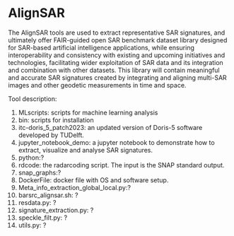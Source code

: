 # AlignSAR
The AlignSAR tools are used to extract representative SAR signatures, and ultimately offer FAIR-guided open SAR benchmark dataset library designed for SAR-based artificial intelligence applications, while ensuring interoperability and consistency with existing and upcoming initiatives and technologies, facilitating wider exploitation of SAR data and its integration and combination with other datasets. This library will contain meaningful and accurate SAR signatures created by integrating and aligning multi-SAR images and other geodetic measurements in time and space. 

Tool description:
1. MLscripts: scripts for machine learning analysis
2. bin: scripts for installation
3. itc-doris_5_patch2023: an updated version of Doris-5 software developed by TUDelft.
4. jupyter_notebook_demo: a jupyter notebook to demonstrate how to extract, visualize and analyse SAR signatures.
5. python:?
6. rdcode: the radarcoding script. The input is the SNAP standard output.
7. snap_graphs:?
8. DockerFile: docker file with OS and software setup.
9. Meta_info_extraction_global_local.py:?
10. barsrc_alignsar.sh: ?
11. resdata.py: ?
12. signature_extraction.py: ?
13. speckle_filt.py: ?
14. utils.py: ?
